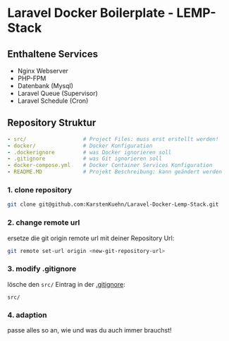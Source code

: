 # Laravel Docker Boilerplate - LEMP-Stack

## Enthaltene Services

- Nginx Webserver
- PHP-FPM
- Datenbank (Mysql)
- Laravel Queue (Supervisor)
- Laravel Schedule (Cron)


## Repository Struktur

```yaml
- src/                  # Project Files: muss erst erstellt werden!
- docker/               # Docker Konfiguration
- .dockerignore         # was Docker ignorieren soll
- .gitignore            # was Git ignorieren soll
- docker-compose.yml    # Docker Container Services Konfiguration
- README.MD             # Projekt Beschreibung: kann geändert werden
```

### 1. clone repository
```bash
git clone git@github.com:KarstenKuehn/Laravel-Docker-Lemp-Stack.git
```

### 2. change remote url
ersetze die git origin remote url mit deiner Repository Url:
```bash
git remote set-url origin <new-git-repository-url>
```

### 3. modify .gitignore
lösche den `src/` Eintrag in der [.gitignore](.gitignore):
```text
src/
```

### 4. adaption
passe alles so an, wie und was du auch immer brauchst!

